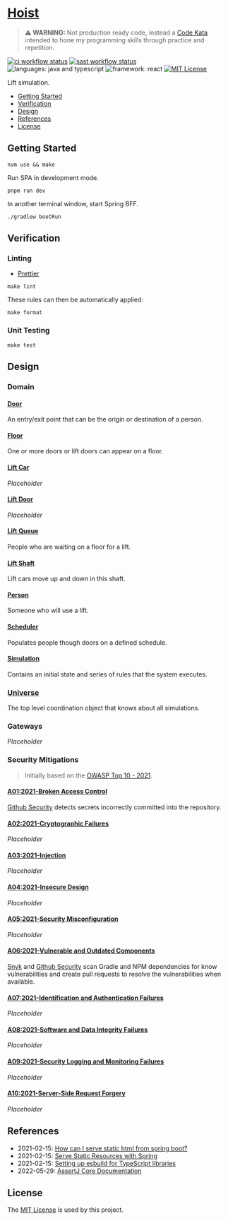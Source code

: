 # [Hoist](https://github.com/dbtedman/kata-hoist)

> **⚠️ WARNING:** Not production ready code, instead a [Code Kata](https://github.com/dbtedman#code-kata) intended to
> hone my programming skills through practice and repetition.

[![ci workflow status](https://img.shields.io/github/workflow/status/dbtedman/kata-hoist/ci?style=for-the-badge&logo=github&label=ci)](https://github.com/dbtedman/kata-hoist/actions/workflows/ci.yml)
[![sast workflow status](https://img.shields.io/github/workflow/status/dbtedman/kata-hoist/sast?style=for-the-badge&logo=github&label=sast)](https://github.com/dbtedman/kata-hoist/actions/workflows/sast.yml)
![languages: java and typescript](https://img.shields.io/badge/languages-java%20and%20typescript-blue.svg?style=for-the-badge)
![framework: react](https://img.shields.io/badge/frameworks-spring%20and%20react-blue.svg?style=for-the-badge)
[![MIT License](https://img.shields.io/github/license/dbtedman/kata-hoist?color=orange&style=for-the-badge)](https://github.com/dbtedman/kata-hoist/blob/main/LICENSE.md)

Lift simulation.

-   [Getting Started](#getting-started)
-   [Verification](#verification)
-   [Design](#design)
-   [References](#references)
-   [License](#license)

## Getting Started

```shell
nvm use && make
```

Run SPA in development mode.

```shell
pnpm run dev
```

In another terminal window, start Spring BFF.

```shell
./gradlew bootRun
```

## Verification

### Linting

-   [Prettier](https://prettier.io)

```shell
make lint
```

These rules can then be automatically applied:

```shell
make format
```

### Unit Testing

```shell
make test
```

## Design

### Domain

#### [Door](./src/main/java/com/danieltedman/hoist/internal/domain/entity/door/)

An entry/exit point that can be the origin or destination of a person.

#### [Floor](./src/main/java/com/danieltedman/hoist/internal/domain/entity/floor/)

One or more doors or lift doors can appear on a floor.

#### [Lift Car](./src/main/java/com/danieltedman/hoist/internal/domain/entity/liftcar/)

_Placeholder_

#### [Lift Door](./src/main/java/com/danieltedman/hoist/internal/domain/entity/liftdoor/)

_Placeholder_

#### [Lift Queue](./src/main/java/com/danieltedman/hoist/internal/domain/entity/liftqueue/)

People who are waiting on a floor for a lift.

#### [Lift Shaft](./src/main/java/com/danieltedman/hoist/internal/domain/entity/liftshaft/)

Lift cars move up and down in this shaft.

#### [Person](./src/main/java/com/danieltedman/hoist/internal/domain/entity/person/)

Someone who will use a lift.

#### [Scheduler](./src/main/java/com/danieltedman/hoist/internal/domain/entity/scheduler/)

Populates people though doors on a defined schedule.

#### [Simulation](./src/main/java/com/danieltedman/hoist/internal/domain/entity/simulation/)

Contains an initial state and series of rules that the system executes.

### [Universe](./src/main/java/com/danieltedman/hoist/internal/domain/entity/universe/)

The top level coordination object that knows about all simulations.

### Gateways

_Placeholder_

### Security Mitigations

> Initially based on the [OWASP Top 10 - 2021](https://owasp.org/www-project-top-ten/).

#### [A01:2021-Broken Access Control](https://owasp.org/Top10/A01_2021-Broken_Access_Control/)

[Github Security](https://github.com/features/security) detects secrets incorrectly committed into the repository.

#### [A02:2021-Cryptographic Failures](https://owasp.org/Top10/A02_2021-Cryptographic_Failures/)

_Placeholder_

#### [A03:2021-Injection](https://owasp.org/Top10/A03_2021-Injection/)

_Placeholder_

#### [A04:2021-Insecure Design](https://owasp.org/Top10/A04_2021-Insecure_Design/)

_Placeholder_

#### [A05:2021-Security Misconfiguration](https://owasp.org/Top10/A05_2021-Security_Misconfiguration/)

_Placeholder_

#### [A06:2021-Vulnerable and Outdated Components](https://owasp.org/Top10/A06_2021-Vulnerable_and_Outdated_Components/)

[Snyk](https://snyk.io) and [Github Security](https://github.com/features/security) scan Gradle and NPM dependencies for
know vulnerabilities and create pull requests to resolve the vulnerabilities when available.

#### [A07:2021-Identification and Authentication Failures](https://owasp.org/Top10/A07_2021-Identification_and_Authentication_Failures/)

_Placeholder_

#### [A08:2021-Software and Data Integrity Failures](https://owasp.org/Top10/A08_2021-Software_and_Data_Integrity_Failures/)

_Placeholder_

#### [A09:2021-Security Logging and Monitoring Failures](https://owasp.org/Top10/A09_2021-Security_Logging_and_Monitoring_Failures/)

_Placeholder_

#### [A10:2021-Server-Side Request Forgery](https://owasp.org/Top10/A10_2021-Server-Side_Request_Forgery_%28SSRF%29/)

_Placeholder_

## References

-   2021-02-15: [How can I serve static html from spring boot?](https://stackoverflow.com/questions/42393211#answer-48862637)
-   2021-02-15: [Serve Static Resources with Spring](https://www.baeldung.com/spring-mvc-static-resources)
-   2021-02-15: [Setting up esbuild for TypeScript libraries](https://jamesthom.as/2021/05/setting-up-esbuild-for-typescript-libraries/)
-   2022-05-29: [AssertJ Core Documentation](https://assertj.github.io/doc/)

## License

The [MIT License](./LICENSE.md) is used by this project.
